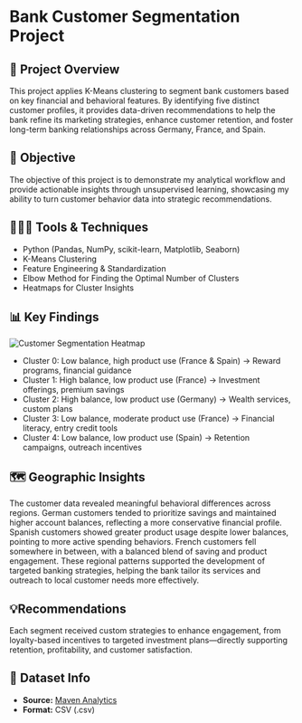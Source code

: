 # Bank Customer Segmentation Project

## 📌 Project Overview
This project applies K-Means clustering to segment bank customers based on key financial and behavioral features. By identifying five distinct customer profiles, it provides data-driven recommendations to help the bank refine its marketing strategies, enhance customer retention, and foster long-term banking relationships across Germany, France, and Spain. 

## 🎯 Objective
The objective of this project is to demonstrate my analytical workflow and provide actionable insights through unsupervised learning, showcasing my ability to turn customer behavior data into strategic recommendations. 

## 👩🏻‍💻 Tools & Techniques
* Python (Pandas, NumPy, scikit-learn, Matplotlib, Seaborn)
* K-Means Clustering
* Feature Engineering & Standardization
* Elbow Method for Finding the Optimal Number of Clusters
* Heatmaps for Cluster Insights

## 📊 Key Findings
![Customer Segmentation Heatmap](visuals/heatmap_visualization.png)
* Cluster 0: Low balance, high product use (France & Spain) → Reward programs, financial guidance
* Cluster 1: High balance, low product use (France) → Investment offerings, premium savings
* Cluster 2: High balance, low product use (Germany) → Wealth services, custom plans
* Cluster 3: Low balance, moderate product use (France) → Financial literacy, entry credit tools
* Cluster 4: Low balance, low product use (Spain) → Retention campaigns, outreach incentives

## 🗺️ Geographic Insights
The customer data revealed meaningful behavioral differences across regions. German customers tended to prioritize savings and maintained higher account balances, reflecting a more conservative financial profile. Spanish customers showed greater product usage despite lower balances, pointing to more active spending behaviors. French customers fell somewhere in between, with a balanced blend of saving and product engagement. These regional patterns supported the development of targeted banking strategies, helping the bank tailor its services and outreach to local customer needs more effectively.

## 💡Recommendations
Each segment received custom strategies to enhance engagement, from loyalty-based incentives to targeted investment plans—directly supporting retention, profitability, and customer satisfaction.

## 📄 Dataset Info
* **Source:** [Maven Analytics](https://www.mavenanalytics.io/)  
* **Format:** CSV (.csv)


